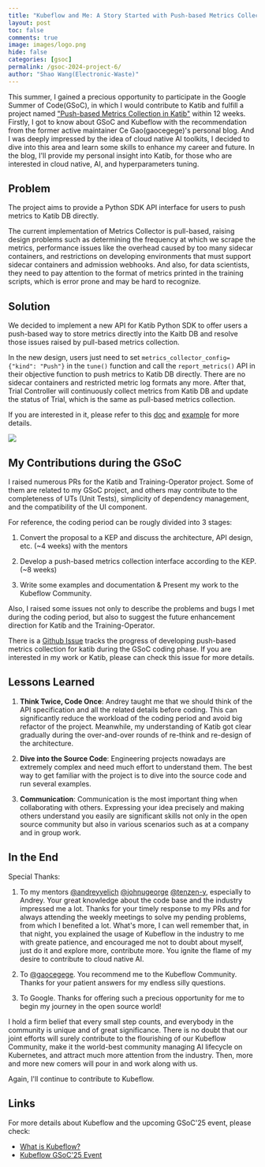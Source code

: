 ```yaml
---
title: "Kubeflow and Me: A Story Started with Push-based Metrics Collection"
layout: post
toc: false
comments: true
image: images/logo.png
hide: false
categories: [gsoc]
permalink: /gsoc-2024-project-6/
author: "Shao Wang(Electronic-Waste)"
---
```


This summer, I gained a precious opportunity to participate in the Google Summer of Code(GSoC), in which I would contribute to Katib and fulfill a project named ["Push-based Metrics Collection in Katib"](https://www.kubeflow.org/events/gsoc-2024/#project-6-push-based-metrics-collection-for-katib) within 12 weeks. 
Firstly, I got to know about GSoC and Kubeflow with the recommendation from the former active maintainer Ce Gao(gaocegege)'s personal blog. And I was deeply impressed by the idea of cloud native AI toolkits, I decided to dive into this area and learn some skills to enhance my career and future.
In the blog, I'll provide my personal insight into Katib, for those who are interested in cloud native, AI, and hyperparameters tuning.

## Problem

The project aims to provide a Python SDK API interface for users to push metrics to Katib DB directly.

The current implementation of Metrics Collector is pull-based, raising design problems such as determining the frequency at which we scrape the metrics, performance issues like the overhead caused by too many sidecar containers, and restrictions on developing environments that must support sidecar containers and admission webhooks. And also, for data scientists, they need to pay attention to the format of metrics printed in the training scripts, which is error prone and may be hard to recognize.

## Solution

We decided to implement a new API for Katib Python SDK to offer users a push-based way to store metrics directly into the Kaitb DB and resolve those issues raised by pull-based metrics collection.

In the new design, users just need to set `metrics_collector_config={"kind": "Push"}` in the `tune()` function and call the `report_metrics()` API in their objective function to push metrics to Katib DB directly. There are no sidecar containers and restricted metric log formats any more. After that, Trial Controller will continuously collect metrics from Katib DB and update the status of Trial, which is the same as pull-based metrics collection.

If you are interested in it, please refer to this [doc](https://www.kubeflow.org/docs/components/katib/user-guides/metrics-collector/#push-based-metrics-collector) and [example](https://github.com/kubeflow/katib/blob/master/examples/v1beta1/sdk/mnist-with-push-metrics-collection.ipynb) for more details.

![](../images/2024-09-28-gsoc-2024-summary-push-based-metrics-collection/push-based-metrics-collection.png)

## My Contributions during the GSoC

I raised numerous PRs for the Katib and Training-Operator project. Some of them are related to my GSoC project, and others may contribute to the completeness of UTs (Unit Tests), simplicity of dependency management, and the compatibility of the UI component.

For reference, the coding period can be rougly divided into 3 stages:

1. Convert the proposal to a KEP and discuss the architecture, API design, etc. (~4 weeks) with the mentors

2. Develop a push-based metrics collection interface according to the KEP. (~8 weeks)

3. Write some examples and documentation & Present my work to the Kubeflow Community. 

Also, I raised some issues not only to describe the problems and bugs I met during the coding period, but also to suggest the future enhancement direction for Katib and the Training-Operator.

There is a [Github Issue](https://github.com/kubeflow/katib/issues/2340) tracks the progress of developing push-based metrics collection for katib during the GSoC coding phase. If you are interested in my work or Katib, please can check this issue for more details.

## Lessons Learned

1. **Think Twice, Code Once**: Andrey taught me that we should think of the API specification and all the related details before coding. This can significantly reduce the workload of the coding period and avoid big refactor of the project. Meanwhile, my understanding of Katib got clear gradually during the over-and-over rounds of re-think and re-design of the architecture.

2. **Dive into the Source Code**: Engineering projects nowadays are extremely complex and need much effort to understand them. The best way to get familiar with the project is to dive into the source code and run several examples.

3. **Communication**: Communication is the most important thing when collaborating with others. Expressing your idea precisely and making others understand you easily are significant skills not only in the open source community but also in various scenarios such as at a company and in group work.

## In the End

Special Thanks:

1. To my mentors [@andreyvelich](https://github.com/andreyvelich) [@johnugeorge](https://github.com/johnugeorge) [@tenzen-y](https://github.com/tenzen-y), especially to Andrey. Your great knowledge about the code base and the industry impressed me a lot. Thanks for your timely response to my PRs and for always attending the weekly meetings to solve my pending problems, from which I benefited a lot. What's more, I can well remember that, in that night, you explained the usage of Kubeflow in the industry to me with greate patience, and encouraged me not to doubt about myself, just do it and explore more, contribute more. You ignite the flame of my desire to contribute to cloud native AI.

2. To [@gaocegege](https://github.com/gaocegege). You recommend me to the Kubeflow Community. Thanks for your patient answers for my endless silly questions.

3. To Google. Thanks for offering such a precious opportunity for me to begin my journey in the open source world!

I hold a firm belief that every small step counts, and everybody in the community is unique and of great significance. There is no doubt that our joint efforts will surely contribute to the flourishing of our Kubeflow Community, make it the world-best community managing AI lifecycle on Kubernetes, and attract much more attention from the industry. Then, more and more new comers will pour in and work along with us.

Again, I'll continue to contribute to Kubeflow.

## Links

For more details about Kubeflow and the upcoming GSoC'25 event, please check:

- [What is Kubeflow?](https://www.kubeflow.org)
- [Kubeflow GSoC'25 Event](https://www.kubeflow.org/events/gsoc-2025/)